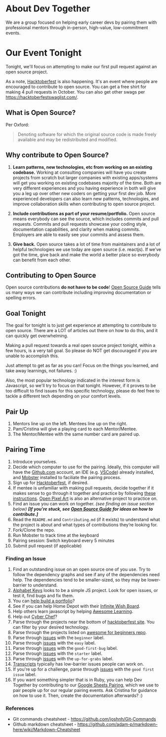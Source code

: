 # About Dev Together
We are a group focused on helping early career devs by pairing them with professional mentors through in-person, high-value, low-commitment events.

# Our Event Tonight

Tonight, we'll focus on attempting to make our first pull request against an open source project.

As a note, [Hacktoberfest](https://hacktoberfest.digitalocean.com/) is also happening. It's an event where people are encouraged to contribute to open source. You can get a free shirt for making 4 pull requests in October. You can also get other swags per https://hacktoberfestswaglist.com/.

## What is Open Source?
Per Oxford:
>Denoting software for which the original source code is made freely available and may be redistributed and modified.

## Why contribute to Open Source?

1. **Learn patterns, new technologies, etc from working on an existing codebase.** Working at consulting companies will have you create projects from scratch but larger companies with existing apps/systems will get you working on existing codebases majority of the time. Both are very different experiences and you having experience in both will give you a leg up over other new coders on getting your first dev job. More experienced developers can also learn new patterns, technologies, and improve collaboration skills when contributing to open source project.

1. **Include contributions as part of your resume/portfolio.** Open source means everybody can see the source, which includes commits and pull requests. Commits and pull requests showcase your coding style, documentation capabilities, and clarity when making commits. Employers are able to easily see your commits and assess them.

1. **Give back.** Open source takes a lot of time from maintainers and a lot of helpful technologies we use today are open source (i.e. reactjs). If we’ve got the time, give back and make the world a better place so everybody can benefit from each other.

## Contributing to Open Source

Open source contributions **do not have to be code**! [Open Source Guide](https://opensource.guide/how-to-contribute/) tells us many ways we can contribute including improving documentation or spelling errors.

## Goal Tonight

The goal for tonight is to just get experience at attempting to contribute to open source. There are a LOT of articles out there on how to do this, and it can quickly get overwhelming.

Making a pull request towards a real open source project tonight, within a few hours, is a very tall goal. So please do NOT get discouraged if you are unable to accomplish this.

Just attempt to get as far as you can! Focus on the things you learned, and take away learnings, not failures. :)

Also, the most popular technology indicated in the interest form is Javascript, so we'll try to focus on that tonight. However, if it proves to be too difficult to find issues for this specific technology, please do feel free to tackle a different tech depending on your comfort levels.

## Pair Up
1. Mentors line up on the left. Mentees line up on the right.
2. Pam/Cristina will give a playing card to each Mentor/Mentee.
3. The Mentor/Mentee with the same number card are paired up.

## Pairing Time
1. Introduce yourselves.
1. Decide which computer to use for the pairing. Ideally, this computer will have the [Github.com](https://www.github.com) account, an IDE (e.g. [VSCode](https://code.visualstudio.com/)) already installed, and [Mobster](http://mobster.cc/) installed to faciliate the pairing process.
1. Sign up for [Hacktoberfest](https://hacktoberfest.digitalocean.com/), if desired.
1. If mentee is unfamiliar with making pull requests, decide together if it makes sense to go through it together and practice by following [these instructions](https://github.com/firstcontributions/first-contributions). [Open Pixel Art](https://github.com/twilio-labs/open-pixel-art) is also an alternative project to practice on.
1. Find an issue you can work on together. *(see finding an issue section below)* __*[If you're stuck, see [Open Source Guide](https://opensource.guide/how-to-contribute/) for ideas on how to contribute.]*__
1. Read the `README.md` and `Contributing.md` (if it exists) to understand what the project is about and what types of contributions they’re looking for.
1. Fork/Clone the repo.
1. Run Mobster to track time at the keyboard
1. Pairing session: Switch keyboard every 5 minutes
1. Submit pull request (if applicable)

### Finding an Issue
1. Find an outstanding issue on an open source one of you use. Try to follow the dependency graphs and see if any of the dependencies need help. The dependencies tend to be smaller-sized, so they may be lower-barrier to understand.
1. [Alphabet Keys](https://github.com/ericadamski/alphabet-keys) looks to be a simple JS project. Look for open issues, or test it, find bugs and fix them.
1. You can [help build a portfolio](https://github.com/BennyCarlsson/MyPortfolio-Hacktoberfest2019)?
1. See if you can help Home Depot with their [Infinite Wish Board](https://github.com/homedepot/infinite-wish-board).
1. Help others learn javascript by helping [Awesome Learning](https://github.com/wayfair/awesome-learning).
1. Help out [Cyber Chef](https://github.com/gchq/CyberChef)?
1. Parse through the projects near the bottom of [hacktoberfest site](https://hacktoberfest.digitalocean.com/). You can filter by your desired technology.
1. Parse through the projects listed on [awesome for beginners repo](https://github.com/mungell/awesome-for-beginners).
1. Parse through [issues](https://github.com/search?q=is%3Aissue+is%3Aopen+label%3Abeginner&state=open&type=Issues) with the `beginner` label.
1. Parse through [issues](https://github.com/search?q=is%3Aissue+is%3Aopen+label%3Aeasy&type=Issues) with the `easy` label.
1. Parse through [issues](https://github.com/search?l=JavaScript&q=is%3Aissue+is%3Aopen+label%3Agood-first-bug&type=Issues) with the `good-first-bug` label.
1. Parse through [issues](https://github.com/search?l=JavaScript&q=is%3Aissue+is%3Aopen+label%3Astarter&type=Issues) with the `starter` label.
1. Parse through [issues](https://github.com/search?l=JavaScript&q=is%3Aissue+is%3Aopen+label%3Aup-for-grabs&type=Issues) with the `up-for-grabs` label.
1. [Transcripts](https://github.com/thechangelog/transcripts) typically has low-barrier issues people can work on.
1. If you're up for a challenge, parse through [issues](https://github.com/search?l=JavaScript&q=is%3Aissue+is%3Aopen+label%3A%22good+first+issue%22&type=Issues) with the `good first issue` label.
1. If you want something simpler that is in Ruby, you can help Dev Together by contributing to our [Google Sheets Pairing](https://github.com/cristinaruth/google-sheets-pairing), which we use to pair people up for our regular pairing events. Ask Cristina for guidance on how to use it. Then, create the documentation afterwards? :)

### References
* Git commands cheatsheet - https://github.com/joshnh/Git-Commands
* Github markdown cheatsheet - https://github.com/adam-p/markdown-here/wiki/Markdown-Cheatsheet
